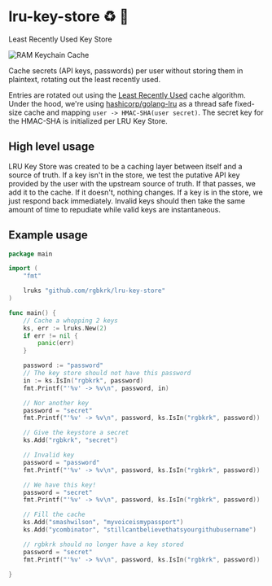 # lru-key-store :recycle: :key:

Least Recently Used Key Store

![RAM Keychain Cache](https://cloud.githubusercontent.com/assets/836375/5823789/40fe31e0-a0a5-11e4-8486-1ecffe0dc86c.jpg)

Cache secrets (API keys, passwords) per user without storing them in plaintext, rotating out the least recently used.

Entries are rotated out using the [Least Recently Used](http://en.wikipedia.org/wiki/Cache_algorithms#LRU) cache algorithm. Under the hood, we're using [hashicorp/golang-lru](https://github.com/hashicorp/golang-lru) as a thread safe fixed-size cache and mapping `user -> HMAC-SHA(user secret)`. The secret key for the HMAC-SHA is initialized per LRU Key Store.

## High level usage

LRU Key Store was created to be a caching layer between itself and a source of truth. If a key isn't in the store, we test the putative API key provided by the user with the upstream source of truth. If that passes, we add it to the cache. If it doesn't, nothing changes. If a key is in the store, we just respond back immediately. Invalid keys should then take the same amount of time to repudiate while valid keys are instantaneous.

## Example usage

```go
package main

import (
	"fmt"

	lruks "github.com/rgbkrk/lru-key-store"
)

func main() {
	// Cache a whopping 2 keys
	ks, err := lruks.New(2)
	if err != nil {
		panic(err)
	}

	password := "password"
	// The key store should not have this password
	in := ks.IsIn("rgbkrk", password)
	fmt.Printf("'%v' -> %v\n", password, in)

	// Nor another key
	password = "secret"
	fmt.Printf("'%v' -> %v\n", password, ks.IsIn("rgbkrk", password))

	// Give the keystore a secret
	ks.Add("rgbkrk", "secret")

	// Invalid key
	password = "password"
	fmt.Printf("'%v' -> %v\n", password, ks.IsIn("rgbkrk", password))

	// We have this key!
	password = "secret"
	fmt.Printf("'%v' -> %v\n", password, ks.IsIn("rgbkrk", password))

	// Fill the cache
	ks.Add("smashwilson", "myvoiceismypassport")
	ks.Add("ycombinator", "stillcantbelievethatsyourgithubusername")

	// rgbkrk should no longer have a key stored
	password = "secret"
	fmt.Printf("'%v' -> %v\n", password, ks.IsIn("rgbkrk", password))

}
```
